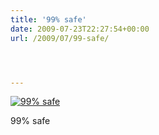 ```yaml
---
title: '99% safe'
date: 2009-07-23T22:27:54+00:00
url: /2009/07/99-safe/




---
```

<div class="flickr">
  <a href="http://www.flickr.com/photos/schreibblogade/3752237106/" title="99% safe"><img src="//farm4.static.flickr.com/3473/3752237106_2d6b2ac9db.jpg" alt="99% safe" /></a></p>

  <p>
    99% safe
  </p>
</div>
